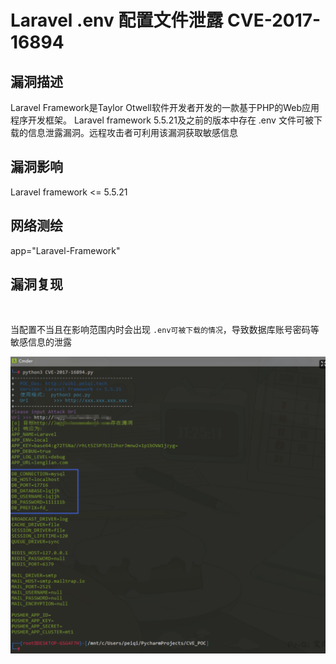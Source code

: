 # Laravel .env 配置文件泄露 CVE-2017-16894

## 漏洞描述

Laravel Framework是Taylor Otwell软件开发者开发的一款基于PHP的Web应用程序开发框架。 Laravel framework 5.5.21及之前的版本中存在 .env 文件可被下载的信息泄露漏洞。远程攻击者可利用该漏洞获取敏感信息

## 漏洞影响

<a-checkbox checked>Laravel framework <= 5.5.21</a-checkbox></br>

## 网络测绘

<a-checkbox checked>app="Laravel-Framework"</a-checkbox></br>

## 漏洞复现

<a-alert type="success" message="访问目标 url http://xxx.xxx.xxx.xxx/.env" description="" showIcon>
</a-alert>
<br/>

当配置不当且在影响范围内时会出现 `.env可被下载的情况`，导致数据库账号密码等敏感信息的泄露

![image-20220313203406647](../../../.vuepress/public/img/image-20220313203406647.png)



